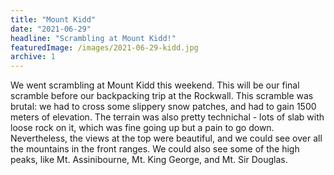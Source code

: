 ```yaml
---
title: "Mount Kidd"
date: "2021-06-29"
headline: "Scrambling at Mount Kidd!"
featuredImage: /images/2021-06-29-kidd.jpg
archive: 1
---
```


We went scrambling at Mount Kidd this weekend. This will be our final scramble before our backpacking trip at the Rockwall. This scramble was brutal: we had to cross some slippery snow patches, and had to gain 1500 meters of elevation. The terrain was also pretty technichal - lots of slab with loose rock on it, which was fine going up but a pain to go down. Nevertheless, the views at the top were beautiful, and we could see over all the mountains in the front ranges. We could also see some of the high peaks, like Mt. Assinibourne, Mt. King George, and Mt. Sir Douglas.
